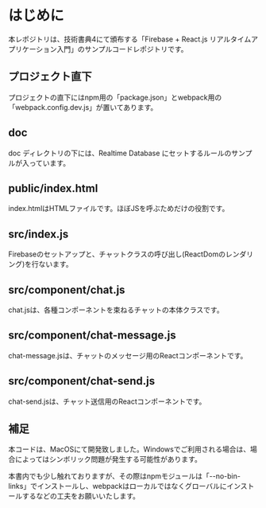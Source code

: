 # はじめに
本レポジトリは、技術書典4にて頒布する「Firebase + React.js リアルタイムアプリケーション入門」のサンプルコードレポジトリです。

## プロジェクト直下
プロジェクトの直下にはnpm用の「package.json」とwebpack用の「webpack.config.dev.js」が置いてあります。

## doc
doc ディレクトリの下には、Realtime Database にセットするルールのサンプルが入っています。

## public/index.html
index.htmlはHTMLファイルです。ほぼJSを呼ぶためだけの役割です。

## src/index.js
Firebaseのセットアップと、チャットクラスの呼び出し(ReactDomのレンダリング)を行ないます。

## src/component/chat.js
chat.jsは、各種コンポーネントを束ねるチャットの本体クラスです。

## src/component/chat-message.js
chat-message.jsは、チャットのメッセージ用のReactコンポーネントです。

## src/component/chat-send.js
chat-send.jsは、チャット送信用のReactコンポーネントです。

## 補足
本コードは、MacOSにて開発致しました。Windowsでご利用される場合は、場合によってはシンボリック問題が発生する可能性があります。

本書内でも少し触れておりますが、その際はnpmモジュールは「--no-bin-links」でインストールし、webpackはローカルではなくグローバルにインストールするなどの工夫をお願いいたします。
